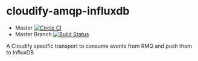 cloudify-amqp-influxdb
======================

* Master [![Circle CI](https://circleci.com/gh/cloudify-cosmo/cloudify-amqp-influxdb/tree/master.svg?&style=shield)](https://circleci.com/gh/cloudify-cosmo/cloudify-amqp-influxdb/tree/master)
* Master Branch [![Build Status](https://travis-ci.org/cloudify-cosmo/cloudify-amqp-influxdb.svg?branch=master)](https://travis-ci.org/cloudify-cosmo/cloudify-amqp-influxdb)

A Cloudify specific transport to consume events from RMQ and push them to InfluxDB
